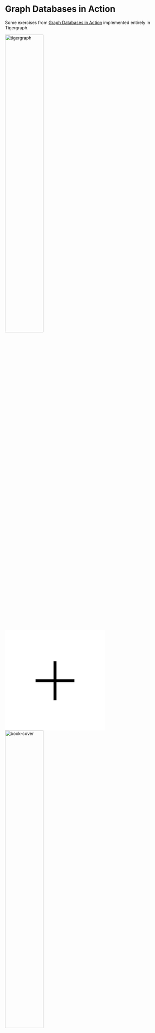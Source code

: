 # Graph Databases in Action

Some exercises from [Graph Databases in Action](https://www.manning.com/books/graph-databases-in-action) implemented entirely in Tigergraph.



<html>
<head>
<link rel="stylesheet" href="assets.css">
</head>
<body>

<div class="row">
  <div class="column">
    <img src="https://images.g2crowd.com/uploads/product/image/large_detail/large_detail_43531f5679c36bbe2d4595f3952b54b2/tigergraph.jpg" alt="tigergraph" style="width:50%">
  </div>
  <div class="column"><img src="data:image/png;base64,iVBORw0KGgoAAAANSUhEUgAAAOEAAADhCAMAAAAJbSJIAAAAPFBMVEX///8AAAB/f3/5+flhYWHv7+/c3NyMjIylpaXn5+fZ2dl2dnaEhITy8vJTU1NkZGQwMDBaWlrFxcWjo6PLwReKAAAA5klEQVR4nO3csU4CQQBFURBUBESF//9XCSTUS7EZ7uaceop3q5lqVisAAAAAAAAAAAAAAAAAAIBl+9p/XO1Hz5jRYX2zGb1jPm8K8xT2KexT2KewT2Gfwj6FfQr7FPYp7FPYp7BPYZ/CPoV9CvsU9insO94LR8943vdpO8nP771w2unt32502MP7eh6fo8MeFCpUON5chcfRYc/L3oeTLf9No7BPYZ/CPoV9CvsU9insU9insE9hn8I+hX0K+xT2KexT2KewT2Hf8guX/9fX+bK7uoyeAQAAAAAAAAAAAAAAAAAAL+4fgy8IAsx+BXMAAAAASUVORK5CYII=" alt="plus" style="width:65%"></div>
  <div class="column">
    <img src="https://images.manning.com/360/480/resize/book/4/01800c9-9a45-4d41-9c38-a4c61d042558/Bechberger-GD-HI.png" alt="book-cover" style="width:50%">
  </div>
</div>

</body>
</html>